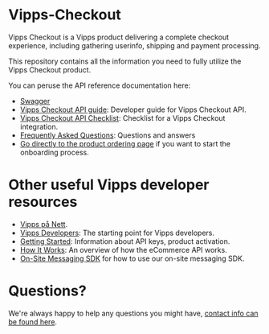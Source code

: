 # Vipps-Checkout

Vipps Checkout is a Vipps product delivering a complete checkout experience, including gathering userinfo, shipping and payment processing.

This repository contains all the information you need to fully utilize the Vipps Checkout product.

You can peruse the API reference documentation here:

- [Swagger](https://vippsas.github.io/vipps-checkout-api/)
- [Vipps Checkout API guide](vipps-checkout-api.md): Developer guide for Vipps Checkout API.
- [Vipps Checkout API Checklist](vipps-checkout-api-checklist.md): Checklist for a Vipps Checkout integration.
- [Frequently Asked Questions](vipps-checkout-api-faq.md): Questions and answers
- [Go directly to the product ordering page](https://portal.vipps.no/register/vippscheckout) if you want to start the onboarding process.

# Other useful Vipps developer resources

- [Vipps på Nett](https://www.vipps.no/produkter-og-tjenester/bedrift/ta-betalt-paa-nett/ta-betalt-paa-nett/).
- [Vipps Developers](https://github.com/vippsas/vipps-developers): The starting point for Vipps developers.
- [Getting Started](https://github.com/vippsas/vipps-developers/blob/master/vipps-getting-started.md): Information about API keys, product activation.
- [How It Works](https://github.com/vippsas/vipps-ecom-api/blob/master/vipps-ecom-api-howitworks.md): An overview of how the eCommerce API works.
- [On-Site Messaging SDK](vipps-checkout-on-site-messaging.md) for how to use our on-site messaging SDK.

# Questions?

We're always happy to help any questions you might have, [contact info can be found here](https://github.com/vippsas/vipps-developers/blob/master/contact.md).
